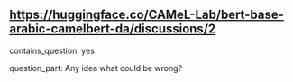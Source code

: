 ## https://huggingface.co/CAMeL-Lab/bert-base-arabic-camelbert-da/discussions/2

contains_question: yes

question_part: 
Any idea what could be wrong?